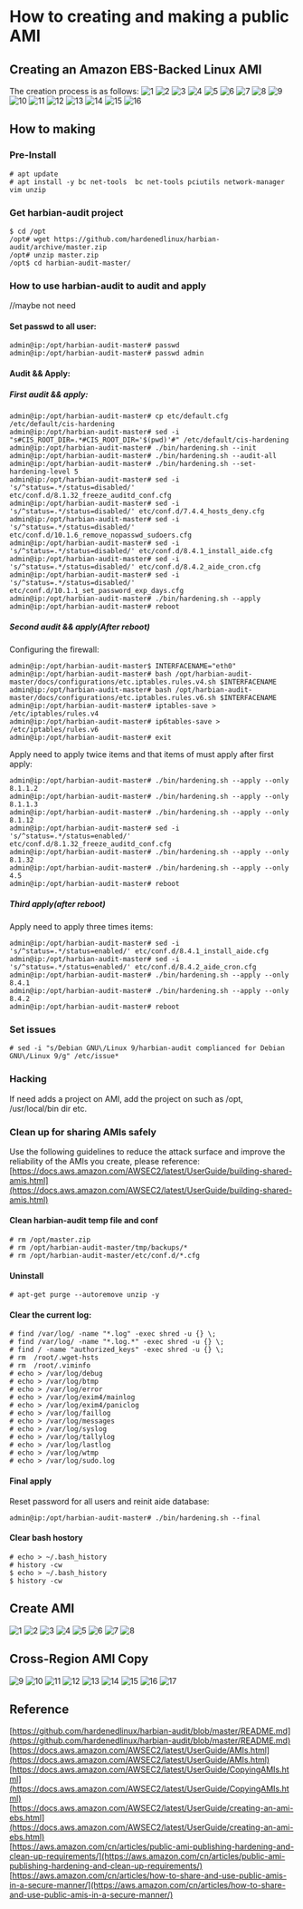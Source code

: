# How to creating and making a public AMI 

## Creating an Amazon EBS-Backed Linux AMI 

The creation process is as follows: 
![1](./picture/Create-EBS-Backed-AMI-01.png) 
![2](./picture/Create-EBS-Backed-AMI-02.png) 
![3](./picture/Create-EBS-Backed-AMI-03.png) 
![4](./picture/Create-EBS-Backed-AMI-04.png) 
![5](./picture/Create-EBS-Backed-AMI-05.png) 
![6](./picture/Create-EBS-Backed-AMI-06.png) 
![7](./picture/Create-EBS-Backed-AMI-07.png) 
![8](./picture/Create-EBS-Backed-AMI-08.png) 
![9](./picture/Create-EBS-Backed-AMI-09.png) 
![10](./picture/Create-EBS-Backed-AMI-10.png) 
![11](./picture/Create-EBS-Backed-AMI-11.png) 
![12](./picture/Create-EBS-Backed-AMI-12.png) 
![13](./picture/Create-EBS-Backed-AMI-13.png) 
![14](./picture/Create-EBS-Backed-AMI-14.png) 
![15](./picture/Create-EBS-Backed-AMI-15.png) 
![16](./picture/Create-EBS-Backed-AMI-16.png) 

## How to making 

### Pre-Install 
```
# apt update 
# apt install -y bc net-tools  bc net-tools pciutils network-manager vim unzip
```

### Get harbian-audit project 
```
$ cd /opt
/opt# wget https://github.com/hardenedlinux/harbian-audit/archive/master.zip 
/opt# unzip master.zip 
/opt$ cd harbian-audit-master/ 
```
### How to use harbian-audit to audit and apply 

//maybe not need 
#### Set passwd to all user:
```
admin@ip:/opt/harbian-audit-master# passwd
admin@ip:/opt/harbian-audit-master# passwd admin
```

#### Audit && Apply: 

##### First audit && apply:
```
admin@ip:/opt/harbian-audit-master# cp etc/default.cfg /etc/default/cis-hardening
admin@ip:/opt/harbian-audit-master# sed -i "s#CIS_ROOT_DIR=.*#CIS_ROOT_DIR='$(pwd)'#" /etc/default/cis-hardening 
admin@ip:/opt/harbian-audit-master# ./bin/hardening.sh --init
admin@ip:/opt/harbian-audit-master# ./bin/hardening.sh --audit-all 
admin@ip:/opt/harbian-audit-master# ./bin/hardening.sh --set-hardening-level 5 
admin@ip:/opt/harbian-audit-master# sed -i 's/^status=.*/status=disabled/' etc/conf.d/8.1.32_freeze_auditd_conf.cfg 
admin@ip:/opt/harbian-audit-master# sed -i 's/^status=.*/status=disabled/' etc/conf.d/7.4.4_hosts_deny.cfg 
admin@ip:/opt/harbian-audit-master# sed -i 's/^status=.*/status=disabled/' etc/conf.d/10.1.6_remove_nopasswd_sudoers.cfg
admin@ip:/opt/harbian-audit-master# sed -i 's/^status=.*/status=disabled/' etc/conf.d/8.4.1_install_aide.cfg 
admin@ip:/opt/harbian-audit-master# sed -i 's/^status=.*/status=disabled/' etc/conf.d/8.4.2_aide_cron.cfg 
admin@ip:/opt/harbian-audit-master# sed -i 's/^status=.*/status=disabled/' etc/conf.d/10.1.1_set_password_exp_days.cfg
admin@ip:/opt/harbian-audit-master# ./bin/hardening.sh --apply 
admin@ip:/opt/harbian-audit-master# reboot 
```
##### Second audit && apply(After reboot)  
Configuring  the firewall:
```
admin@ip:/opt/harbian-audit-master$ INTERFACENAME="eth0"
admin@ip:/opt/harbian-audit-master# bash /opt/harbian-audit-master/docs/configurations/etc.iptables.rules.v4.sh $INTERFACENAME 
admin@ip:/opt/harbian-audit-master# bash /opt/harbian-audit-master/docs/configurations/etc.iptables.rules.v6.sh $INTERFACENAME 
admin@ip:/opt/harbian-audit-master# iptables-save > /etc/iptables/rules.v4 
admin@ip:/opt/harbian-audit-master# ip6tables-save > /etc/iptables/rules.v6
admin@ip:/opt/harbian-audit-master# exit
```

Apply need to apply twice items and that items of must apply after first apply:
```
admin@ip:/opt/harbian-audit-master# ./bin/hardening.sh --apply --only 8.1.1.2
admin@ip:/opt/harbian-audit-master# ./bin/hardening.sh --apply --only 8.1.1.3
admin@ip:/opt/harbian-audit-master# ./bin/hardening.sh --apply --only 8.1.12
admin@ip:/opt/harbian-audit-master# sed -i 's/^status=.*/status=enabled/' etc/conf.d/8.1.32_freeze_auditd_conf.cfg 
admin@ip:/opt/harbian-audit-master# ./bin/hardening.sh --apply --only 8.1.32 
admin@ip:/opt/harbian-audit-master# ./bin/hardening.sh --apply --only 4.5
admin@ip:/opt/harbian-audit-master# reboot 
```

##### Third apply(after reboot)  
Apply need to apply three times items:
```
admin@ip:/opt/harbian-audit-master# sed -i 's/^status=.*/status=enabled/' etc/conf.d/8.4.1_install_aide.cfg 
admin@ip:/opt/harbian-audit-master# sed -i 's/^status=.*/status=enabled/' etc/conf.d/8.4.2_aide_cron.cfg
admin@ip:/opt/harbian-audit-master# ./bin/hardening.sh --apply --only 8.4.1
admin@ip:/opt/harbian-audit-master# ./bin/hardening.sh --apply --only 8.4.2
admin@ip:/opt/harbian-audit-master# reboot 
```  

### Set issues 
```
# sed -i "s/Debian GNU\/Linux 9/harbian-audit complianced for Debian GNU\/Linux 9/g" /etc/issue* 
```

### Hacking 
If need adds a project on AMI, add the project on such as /opt, /usr/local/bin dir etc.  

### Clean up for sharing AMIs safely 
Use the following guidelines to reduce the attack surface and improve the reliability of the AMIs you create, please reference:    
[https://docs.aws.amazon.com/AWSEC2/latest/UserGuide/building-shared-amis.html](https://docs.aws.amazon.com/AWSEC2/latest/UserGuide/building-shared-amis.html) 

#### Clean harbian-audit temp file and conf 
```
# rm /opt/master.zip 
# rm /opt/harbian-audit-master/tmp/backups/*
# rm /opt/harbian-audit-master/etc/conf.d/*.cfg 
```

#### Uninstall 
```
# apt-get purge --autoremove unzip -y 
```

#### Clear the current log:
```
# find /var/log/ -name "*.log" -exec shred -u {} \; 
# find /var/log/ -name "*.log.*" -exec shred -u {} \; 
# find / -name "authorized_keys" -exec shred -u {} \; 
# rm  /root/.wget-hsts 
# rm  /root/.viminfo 
# echo > /var/log/debug 
# echo > /var/log/btmp 
# echo > /var/log/error 
# echo > /var/log/exim4/mainlog 
# echo > /var/log/exim4/paniclog 
# echo > /var/log/faillog 
# echo > /var/log/messages  
# echo > /var/log/syslog 
# echo > /var/log/tallylog 
# echo > /var/log/lastlog 
# echo > /var/log/wtmp 
# echo > /var/log/sudo.log
```

#### Final apply
Reset password for all users and reinit aide database: 
```
admin@ip:/opt/harbian-audit-master# ./bin/hardening.sh --final 
```

#### Clear bash hostory 
```
# echo > ~/.bash_history 
# history -cw 
$ echo > ~/.bash_history 
$ history -cw 
```

## Create AMI 

![1](./picture/create-AMI-from-instance-1.png) 
![2](./picture/create-AMI-from-instance-2.png) 
![3](./picture/create-AMI-from-instance-3.png) 
![4](./picture/create-AMI-from-instance-4.png) 
![5](./picture/create-AMI-from-instance-5.png) 
![6](./picture/create-AMI-from-instance-6.png) 
![7](./picture/create-AMI-from-instance-7.png) 
![8](./picture/create-AMI-from-instance-8.png) 

## Cross-Region AMI Copy 

![9](./picture/create-AMI-from-instance-9.png) 
![10](./picture/create-AMI-from-instance-10.png) 
![11](./picture/create-AMI-from-instance-11.png) 
![12](./picture/create-AMI-from-instance-12.png) 
![13](./picture/create-AMI-from-instance-13.png) 
![14](./picture/create-AMI-from-instance-14.png) 
![15](./picture/create-AMI-from-instance-15.png) 
![16](./picture/create-AMI-from-instance-16.png) 
![17](./picture/create-AMI-from-instance-17.png)  


## Reference  

[https://github.com/hardenedlinux/harbian-audit/blob/master/README.md](https://github.com/hardenedlinux/harbian-audit/blob/master/README.md)
[https://docs.aws.amazon.com/AWSEC2/latest/UserGuide/AMIs.html](https://docs.aws.amazon.com/AWSEC2/latest/UserGuide/AMIs.html)  
[https://docs.aws.amazon.com/AWSEC2/latest/UserGuide/CopyingAMIs.html](https://docs.aws.amazon.com/AWSEC2/latest/UserGuide/CopyingAMIs.html)  
[https://docs.aws.amazon.com/AWSEC2/latest/UserGuide/creating-an-ami-ebs.html](https://docs.aws.amazon.com/AWSEC2/latest/UserGuide/creating-an-ami-ebs.html)   
[https://aws.amazon.com/cn/articles/public-ami-publishing-hardening-and-clean-up-requirements/](https://aws.amazon.com/cn/articles/public-ami-publishing-hardening-and-clean-up-requirements/)  
[https://aws.amazon.com/cn/articles/how-to-share-and-use-public-amis-in-a-secure-manner/](https://aws.amazon.com/cn/articles/how-to-share-and-use-public-amis-in-a-secure-manner/)  


